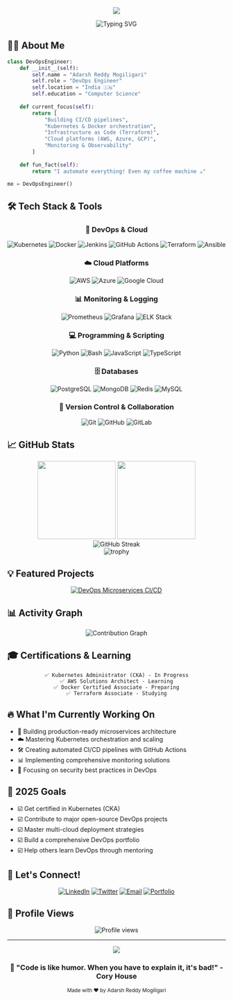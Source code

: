 <div align="center">
  <img src="https://capsule-render.vercel.app/api?type=waving&color=gradient&customColorList=6,11,20&height=180&section=header&text=Adarsh%20Reddy%20Mogiligari&fontSize=42&fontAlignY=32&desc=DevOps%20Engineer%20|%20Cloud%20Enthusiast%20|%20Problem%20Solver&descSize=16&descAlignY=52&animation=twinkling"/>
</div>

<p align="center">
  <img src="https://readme-typing-svg.herokuapp.com?font=Fira+Code&weight=600&size=28&pause=1000&color=3ADBF7&center=true&vCenter=true&random=false&width=600&lines=Welcome+to+my+GitHub+Profile!+%F0%9F%91%8B;DevOps+%7C+Cloud+%7C+Automation;Building+Scalable+Infrastructure;Kubernetes+%7C+Docker+%7C+CI%2FCD;Learning+%26+Growing+Every+Day!" alt="Typing SVG" />
</p>

## 👨‍💻 About Me

```python
class DevOpsEngineer:
    def __init__(self):
        self.name = "Adarsh Reddy Mogiligari"
        self.role = "DevOps Engineer"
        self.location = "India 🇮🇳"
        self.education = "Computer Science"
        
    def current_focus(self):
        return [
            "Building CI/CD pipelines",
            "Kubernetes & Docker orchestration",
            "Infrastructure as Code (Terraform)",
            "Cloud platforms (AWS, Azure, GCP)",
            "Monitoring & Observability"
        ]
    
    def fun_fact(self):
        return "I automate everything! Even my coffee machine ☕"

me = DevOpsEngineer()
```

## 🛠️ Tech Stack & Tools

<div align="center">

### 🐳 DevOps & Cloud
![Kubernetes](https://img.shields.io/badge/Kubernetes-326CE5?style=for-the-badge&logo=kubernetes&logoColor=white)
![Docker](https://img.shields.io/badge/Docker-2496ED?style=for-the-badge&logo=docker&logoColor=white)
![Jenkins](https://img.shields.io/badge/Jenkins-D24939?style=for-the-badge&logo=jenkins&logoColor=white)
![GitHub Actions](https://img.shields.io/badge/GitHub_Actions-2088FF?style=for-the-badge&logo=github-actions&logoColor=white)
![Terraform](https://img.shields.io/badge/Terraform-7B42BC?style=for-the-badge&logo=terraform&logoColor=white)
![Ansible](https://img.shields.io/badge/Ansible-EE0000?style=for-the-badge&logo=ansible&logoColor=white)

### ☁️ Cloud Platforms
![AWS](https://img.shields.io/badge/AWS-FF9900?style=for-the-badge&logo=amazonaws&logoColor=white)
![Azure](https://img.shields.io/badge/Azure-0078D4?style=for-the-badge&logo=microsoftazure&logoColor=white)
![Google Cloud](https://img.shields.io/badge/GCP-4285F4?style=for-the-badge&logo=googlecloud&logoColor=white)

### 📊 Monitoring & Logging
![Prometheus](https://img.shields.io/badge/Prometheus-E6522C?style=for-the-badge&logo=prometheus&logoColor=white)
![Grafana](https://img.shields.io/badge/Grafana-F46800?style=for-the-badge&logo=grafana&logoColor=white)
![ELK Stack](https://img.shields.io/badge/ELK_Stack-005571?style=for-the-badge&logo=elastic&logoColor=white)

### 💻 Programming & Scripting
![Python](https://img.shields.io/badge/Python-3776AB?style=for-the-badge&logo=python&logoColor=white)
![Bash](https://img.shields.io/badge/Bash-4EAA25?style=for-the-badge&logo=gnu-bash&logoColor=white)
![JavaScript](https://img.shields.io/badge/JavaScript-F7DF1E?style=for-the-badge&logo=javascript&logoColor=black)
![TypeScript](https://img.shields.io/badge/TypeScript-3178C6?style=for-the-badge&logo=typescript&logoColor=white)

### 🗄️ Databases
![PostgreSQL](https://img.shields.io/badge/PostgreSQL-336791?style=for-the-badge&logo=postgresql&logoColor=white)
![MongoDB](https://img.shields.io/badge/MongoDB-47A248?style=for-the-badge&logo=mongodb&logoColor=white)
![Redis](https://img.shields.io/badge/Redis-DC382D?style=for-the-badge&logo=redis&logoColor=white)
![MySQL](https://img.shields.io/badge/MySQL-4479A1?style=for-the-badge&logo=mysql&logoColor=white)

### 🔧 Version Control & Collaboration
![Git](https://img.shields.io/badge/Git-F05032?style=for-the-badge&logo=git&logoColor=white)
![GitHub](https://img.shields.io/badge/GitHub-181717?style=for-the-badge&logo=github&logoColor=white)
![GitLab](https://img.shields.io/badge/GitLab-FCA121?style=for-the-badge&logo=gitlab&logoColor=white)

</div>

## 📈 GitHub Stats

<div align="center">
  <img height="180em" src="https://github-readme-stats.vercel.app/api?username=Adarsh1337&show_icons=true&theme=tokyonight&include_all_commits=true&count_private=true&hide_border=true&bg_color=0D1117&title_color=58A6FF&icon_color=1F6FEB&text_color=C9D1D9"/>
  <img height="180em" src="https://github-readme-stats.vercel.app/api/top-langs/?username=Adarsh1337&layout=compact&theme=tokyonight&hide_border=true&bg_color=0D1117&title_color=58A6FF&text_color=C9D1D9&langs_count=8"/>
</div>

<div align="center">
  <img src="https://github-readme-streak-stats.herokuapp.com/?user=Adarsh1337&theme=tokyonight&hide_border=true&background=0D1117&stroke=58A6FF&ring=58A6FF&fire=FFA657&currStreakLabel=C9D1D9" alt="GitHub Streak" />
</div>

<div align="center">
  <img src="https://github-profile-trophy.vercel.app/?username=Adarsh1337&theme=tokyonight&no-frame=true&no-bg=true&row=1&column=7" alt="trophy" />
</div>

## 💡 Featured Projects

<div align="center">

[![DevOps Microservices CI/CD](https://github-readme-stats.vercel.app/api/pin/?username=Adarsh1337&repo=devops-microservices-cicd&theme=tokyonight&hide_border=true&bg_color=0D1117&title_color=58A6FF&icon_color=1F6FEB&text_color=C9D1D9)](https://github.com/Adarsh1337/devops-microservices-cicd)

</div>

## 📊 Activity Graph

<div align="center">
  <img src="https://github-readme-activity-graph.vercel.app/graph?username=Adarsh1337&custom_title=Adarsh's%20Contribution%20Graph&hide_border=true&bg_color=0D1117&color=58A6FF&line=1F6FEB&point=C9D1D9&area_color=1F6FEB&area=true" alt="Contribution Graph">
</div>

## 🎓 Certifications & Learning

<div align="center">

```
✅ Kubernetes Administrator (CKA) - In Progress
✅ AWS Solutions Architect - Learning
✅ Docker Certified Associate - Preparing
✅ Terraform Associate - Studying
```

</div>

## 🔥 What I'm Currently Working On

- 🐳 Building production-ready microservices architecture
- ☁️ Mastering Kubernetes orchestration and scaling
- 🛠️ Creating automated CI/CD pipelines with GitHub Actions
- 📊 Implementing comprehensive monitoring solutions
- 🔐 Focusing on security best practices in DevOps

## 🎯 2025 Goals

- ☑️ Get certified in Kubernetes (CKA)
- ☑️ Contribute to major open-source DevOps projects
- ☑️ Master multi-cloud deployment strategies
- ☑️ Build a comprehensive DevOps portfolio
- ☑️ Help others learn DevOps through mentoring

## 💬 Let's Connect!

<div align="center">

[![LinkedIn](https://img.shields.io/badge/LinkedIn-0077B5?style=for-the-badge&logo=linkedin&logoColor=white)](https://www.linkedin.com/in/adarsh1337/)
[![Twitter](https://img.shields.io/badge/Twitter-1DA1F2?style=for-the-badge&logo=twitter&logoColor=white)](https://twitter.com/adarsh1337)
[![Email](https://img.shields.io/badge/Email-D14836?style=for-the-badge&logo=gmail&logoColor=white)](mailto:adarsh@example.com)
[![Portfolio](https://img.shields.io/badge/Portfolio-000000?style=for-the-badge&logo=About.me&logoColor=white)](https://adarsh1337.dev)

</div>

## 👀 Profile Views

<div align="center">
  <img src="https://komarev.com/ghpvc/?username=Adarsh1337&style=for-the-badge&color=blueviolet" alt="Profile views" />
</div>

---

<div align="center">
  <img src="https://capsule-render.vercel.app/api?type=waving&color=gradient&customColorList=6,11,20&height=100&section=footer"/>
  
  ### 💬 "Code is like humor. When you have to explain it, it's bad!" - Cory House
  
  <sub>Made with ❤️ by Adarsh Reddy Mogiligari</sub>
</div>
